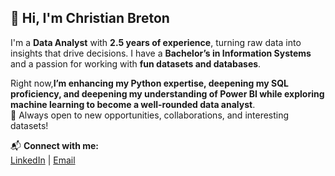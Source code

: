 ## **👋 Hi, I'm Christian Breton** 

I'm a **Data Analyst** with **2.5 years of experience**, turning raw data into insights that drive decisions. I have a **Bachelor’s in Information Systems** and a passion for working with **fun datasets and databases**.  

Right now,**I’m enhancing my Python expertise, deepening my SQL proficiency, and deepening my understanding of Power BI while exploring machine learning to become a well-rounded data analyst**.  
🚀 Always open to new opportunities, collaborations, and interesting datasets!  

📬 **Connect with me:**  
[LinkedIn](https://www.linkedin.com/in/christian-breton/) | [Email](christian.breton43@gmail.com)  

